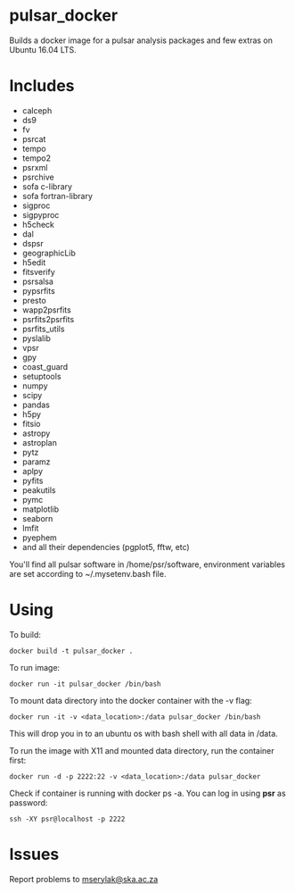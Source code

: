 # pulsar_docker
Builds a docker image for a pulsar analysis packages and few extras on Ubuntu 16.04 LTS.

# Includes
- calceph
- ds9
- fv
- psrcat
- tempo
- tempo2
- psrxml
- psrchive
- sofa c-library
- sofa fortran-library
- sigproc
- sigpyproc
- h5check
- dal
- dspsr
- geographicLib
- h5edit
- fitsverify
- psrsalsa
- pypsrfits
- presto
- wapp2psrfits
- psrfits2psrfits
- psrfits_utils
- pyslalib
- vpsr
- gpy
- coast_guard
- setuptools
- numpy
- scipy
- pandas
- h5py
- fitsio
- astropy
- astroplan
- pytz
- paramz
- aplpy
- pyfits
- peakutils
- pymc
- matplotlib
- seaborn
- lmfit
- pyephem
- and all their dependencies (pgplot5, fftw, etc)

You'll find all pulsar software in /home/psr/software, environment variables are set according to ~/.mysetenv.bash file.

# Using
To build:

    docker build -t pulsar_docker .

To run image:

    docker run -it pulsar_docker /bin/bash

To mount data directory into the docker container with the -v flag:

    docker run -it -v <data_location>:/data pulsar_docker /bin/bash

This will drop you in to an ubuntu os with bash shell with all data in /data.

To run the image with X11 and mounted data directory, run the container first:

    docker run -d -p 2222:22 -v <data_location>:/data pulsar_docker

Check if container is running with docker ps -a. You can log in using **psr** as password:

    ssh -XY psr@localhost -p 2222

# Issues
Report problems to mserylak@ska.ac.za
